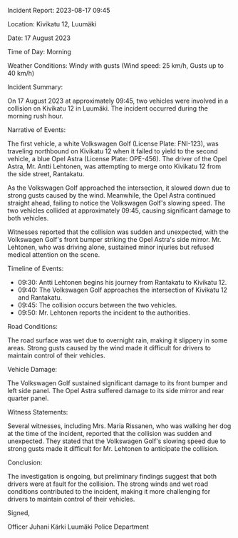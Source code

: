Incident Report: 2023-08-17 09:45

Location: Kivikatu 12, Luumäki

Date: 17 August 2023

Time of Day: Morning

Weather Conditions: Windy with gusts (Wind speed: 25 km/h, Gusts up to 40 km/h)

Incident Summary:

On 17 August 2023 at approximately 09:45, two vehicles were involved in a collision on Kivikatu 12 in Luumäki. The incident occurred during the morning rush hour.

Narrative of Events:

The first vehicle, a white Volkswagen Golf (License Plate: FNI-123), was traveling northbound on Kivikatu 12 when it failed to yield to the second vehicle, a blue Opel Astra (License Plate: OPE-456). The driver of the Opel Astra, Mr. Antti Lehtonen, was attempting to merge onto Kivikatu 12 from the side street, Rantakatu.

As the Volkswagen Golf approached the intersection, it slowed down due to strong gusts caused by the wind. Meanwhile, the Opel Astra continued straight ahead, failing to notice the Volkswagen Golf's slowing speed. The two vehicles collided at approximately 09:45, causing significant damage to both vehicles.

Witnesses reported that the collision was sudden and unexpected, with the Volkswagen Golf's front bumper striking the Opel Astra's side mirror. Mr. Lehtonen, who was driving alone, sustained minor injuries but refused medical attention on the scene.

Timeline of Events:

* 09:30: Antti Lehtonen begins his journey from Rantakatu to Kivikatu 12.
* 09:40: The Volkswagen Golf approaches the intersection of Kivikatu 12 and Rantakatu.
* 09:45: The collision occurs between the two vehicles.
* 09:50: Mr. Lehtonen reports the incident to the authorities.

Road Conditions:

The road surface was wet due to overnight rain, making it slippery in some areas. Strong gusts caused by the wind made it difficult for drivers to maintain control of their vehicles.

Vehicle Damage:

The Volkswagen Golf sustained significant damage to its front bumper and left side panel. The Opel Astra suffered damage to its side mirror and rear quarter panel.

Witness Statements:

Several witnesses, including Mrs. Maria Rissanen, who was walking her dog at the time of the incident, reported that the collision was sudden and unexpected. They stated that the Volkswagen Golf's slowing speed due to strong gusts made it difficult for Mr. Lehtonen to anticipate the collision.

Conclusion:

The investigation is ongoing, but preliminary findings suggest that both drivers were at fault for the collision. The strong winds and wet road conditions contributed to the incident, making it more challenging for drivers to maintain control of their vehicles.

Signed,

Officer Juhani Kärki
Luumäki Police Department